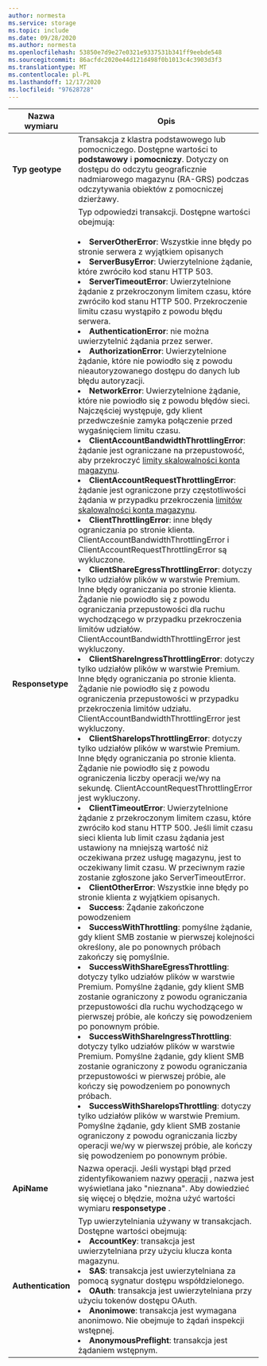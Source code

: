 ```yaml
---
author: normesta
ms.service: storage
ms.topic: include
ms.date: 09/28/2020
ms.author: normesta
ms.openlocfilehash: 53850e7d9e27e0321e9337531b341ff9eebde548
ms.sourcegitcommit: 86acfdc2020e44d121d498f0b1013c4c3903d3f3
ms.translationtype: MT
ms.contentlocale: pl-PL
ms.lasthandoff: 12/17/2020
ms.locfileid: "97628728"
---
```

| Nazwa wymiaru | Opis |
| ------------------- | ----------------- |
| **Typ geotype** | Transakcja z klastra podstawowego lub pomocniczego. Dostępne wartości to **podstawowy** i **pomocniczy**. Dotyczy on dostępu do odczytu geograficznie nadmiarowego magazynu (RA-GRS) podczas odczytywania obiektów z pomocniczej dzierżawy. |
| **Responsetype** | Typ odpowiedzi transakcji. Dostępne wartości obejmują: <br/><br/> <li>**ServerOtherError**: Wszystkie inne błędy po stronie serwera z wyjątkiem opisanych </li> <li>**ServerBusyError**: Uwierzytelnione żądanie, które zwróciło kod stanu HTTP 503. </li> <li>**ServerTimeoutError**: Uwierzytelnione żądanie z przekroczonym limitem czasu, które zwróciło kod stanu HTTP 500. Przekroczenie limitu czasu wystąpiło z powodu błędu serwera. </li><li>**AuthenticationError**: nie można uwierzytelnić żądania przez serwer.</li><li>**AuthorizationError**: Uwierzytelnione żądanie, które nie powiodło się z powodu nieautoryzowanego dostępu do danych lub błędu autoryzacji. </li> <li>**NetworkError**: Uwierzytelnione żądanie, które nie powiodło się z powodu błędów sieci. Najczęściej występuje, gdy klient przedwcześnie zamyka połączenie przed wygaśnięciem limitu czasu. </li><li>**ClientAccountBandwidthThrottlingError**: żądanie jest ograniczane na przepustowość, aby przekroczyć [limity skalowalności konta magazynu](../articles/storage/common/scalability-targets-standard-account.md?toc=%2fazure%2fstorage%2fblobs%2ftoc.json).</li><li>**ClientAccountRequestThrottlingError**: żądanie jest ograniczone przy częstotliwości żądania w przypadku przekroczenia [limitów skalowalności konta magazynu](../articles/storage/common/scalability-targets-standard-account.md?toc=%2fazure%2fstorage%2fblobs%2ftoc.json).<li>**ClientThrottlingError**: inne błędy ograniczania po stronie klienta. ClientAccountBandwidthThrottlingError i ClientAccountRequestThrottlingError są wykluczone.</li><li>**ClientShareEgressThrottlingError**: dotyczy tylko udziałów plików w warstwie Premium. Inne błędy ograniczania po stronie klienta. Żądanie nie powiodło się z powodu ograniczania przepustowości dla ruchu wychodzącego w przypadku przekroczenia limitów udziałów. ClientAccountBandwidthThrottlingError jest wykluczony.</li><li>**ClientShareIngressThrottlingError**: dotyczy tylko udziałów plików w warstwie Premium. Inne błędy ograniczania po stronie klienta. Żądanie nie powiodło się z powodu ograniczenia przepustowości w przypadku przekroczenia limitów udziału. ClientAccountBandwidthThrottlingError jest wykluczony.</li><li>**ClientShareIopsThrottlingError**: dotyczy tylko udziałów plików w warstwie Premium. Inne błędy ograniczania po stronie klienta. Żądanie nie powiodło się z powodu ograniczenia liczby operacji we/wy na sekundę. ClientAccountRequestThrottlingError jest wykluczony.</li><li>**ClientTimeoutError**: Uwierzytelnione żądanie z przekroczonym limitem czasu, które zwróciło kod stanu HTTP 500. Jeśli limit czasu sieci klienta lub limit czasu żądania jest ustawiony na mniejszą wartość niż oczekiwana przez usługę magazynu, jest to oczekiwany limit czasu. W przeciwnym razie zostanie zgłoszone jako ServerTimeoutError. </li> <li>**ClientOtherError**: Wszystkie inne błędy po stronie klienta z wyjątkiem opisanych. </li> <li>**Success**: Żądanie zakończone powodzeniem</li> <li> **SuccessWithThrottling**: pomyślne żądanie, gdy klient SMB zostanie w pierwszej kolejności określony, ale po ponownych próbach zakończy się pomyślnie.</li><li> **SuccessWithShareEgressThrottling**: dotyczy tylko udziałów plików w warstwie Premium. Pomyślne żądanie, gdy klient SMB zostanie ograniczony z powodu ograniczania przepustowości dla ruchu wychodzącego w pierwszej próbie, ale kończy się powodzeniem po ponownym próbie.</li><li> **SuccessWithShareIngressThrottling**: dotyczy tylko udziałów plików w warstwie Premium. Pomyślne żądanie, gdy klient SMB zostanie ograniczony z powodu ograniczania przepustowości w pierwszej próbie, ale kończy się powodzeniem po ponownych próbach.</li><li> **SuccessWithShareIopsThrottling**: dotyczy tylko udziałów plików w warstwie Premium. Pomyślne żądanie, gdy klient SMB zostanie ograniczony z powodu ograniczania liczby operacji we/wy w pierwszej próbie, ale kończy się powodzeniem po ponownym próbie.</li> |
| **ApiName** | Nazwa operacji. Jeśli wystąpi błąd przed zidentyfikowaniem nazwy [operacji](/rest/api/storageservices/storage-analytics-logged-operations-and-status-messages) , nazwa jest wyświetlana jako "nieznana". Aby dowiedzieć się więcej o błędzie, można użyć wartości wymiaru **responsetype** .
| **Authentication** | Typ uwierzytelniania używany w transakcjach. Dostępne wartości obejmują: <br/> <li>**AccountKey**: transakcja jest uwierzytelniana przy użyciu klucza konta magazynu.</li> <li>**SAS**: transakcja jest uwierzytelniana za pomocą sygnatur dostępu współdzielonego.</li> <li>**OAuth**: transakcja jest uwierzytelniana przy użyciu tokenów dostępu OAuth.</li> <li>**Anonimowe**: transakcja jest wymagana anonimowo. Nie obejmuje to żądań inspekcji wstępnej.</li> <li>**AnonymousPreflight**: transakcja jest żądaniem wstępnym.</li> |

